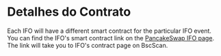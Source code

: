 # Detalhes do Contrato

Each IFO will have a different smart contract for the particular IFO event. You can find the IFO's smart contract link on the [PancakeSwap IFO page](https://pancakeswap.finance/ifo). The link will take you to IFO's contract page on BscScan.
